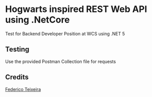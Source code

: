 # Hogwarts inspired REST Web API using .NetCore
Test for Backend Developer Position at WCS using .NET 5

## Testing
Use the provided Postman Collection file for requests

## Credits
[Federico Teixeira](https://www.linkedin.com/in/federico-teixeira-garrido-landaeta-228306155/)